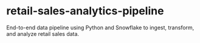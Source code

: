 # retail-sales-analytics-pipeline
End-to-end data pipeline using Python and Snowflake to ingest, transform, and analyze retail sales data.

